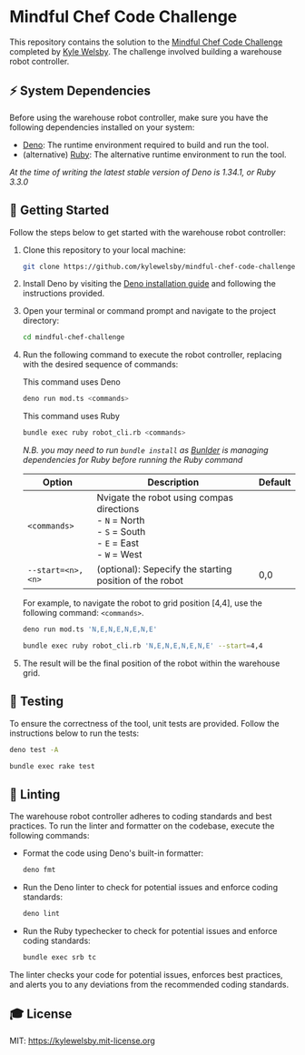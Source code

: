 # Mindful Chef Code Challenge

This repository contains the solution to the
[Mindful Chef Code Challenge](./CHALLENGE.md) completed by
[Kyle Welsby](https://github.com/kylewelsby). The challenge involved building a
warehouse robot controller.

## ⚡️ System Dependencies

Before using the warehouse robot controller, make sure you have the following
dependencies installed on your system:

- [Deno](https://deno.land): The runtime environment required to build and run
  the tool.
- (alternative) [Ruby](https://www.ruby-lang.org/en/): The alternative runtime
  environment to run the tool.

_At the time of writing the latest stable version of Deno is 1.34.1, or Ruby
3.3.0_

## 🚀 Getting Started

Follow the steps below to get started with the warehouse robot controller:

1. Clone this repository to your local machine:

   ```bash
   git clone https://github.com/kylewelsby/mindful-chef-code-challenge.git
   ```

2. Install Deno by visiting the
   [Deno installation guide](https://deno.com/manual@v1.34.1/getting_started/installation)
   and following the instructions provided.

3. Open your terminal or command prompt and navigate to the project directory:

   ```bash
   cd mindful-chef-challenge
   ```

4. Run the following command to execute the robot controller, replacing
   <commands> with the desired sequence of commands:

   This command uses Deno
   ```bash
   deno run mod.ts <commands>
   ```

   This command uses Ruby
   ```bash
   bundle exec ruby robot_cli.rb <commands>
   ```

   _N.B. you may need to run `bundle install` as [Bunlder](https://bundler.io/)
   is managing dependencies for Ruby before running the Ruby command_

   | Option            | Description                                                                                                      | Default |
   | ----------------- | ---------------------------------------------------------------------------------------------------------------- | ------- |
   | `<commands>`      | Nvigate the robot using compas directions <br> - `N` = North<br> - `S` = South<br> - `E` = East<br> - `W` = West |         |
   | `--start=<n>,<n>` | (optional): Sepecify the starting position of the robot                                                          | 0,0     |

   For example, to navigate the robot to grid position [4,4], use the following
   command: `<commands>`.

   ```bash
   deno run mod.ts 'N,E,N,E,N,E,N,E'
   ```

   ```bash
   bundle exec ruby robot_cli.rb 'N,E,N,E,N,E,N,E' --start=4,4
   ```

5. The result will be the final position of the robot within the warehouse grid.

## 🧪 Testing

To ensure the correctness of the tool, unit tests are provided. Follow the
instructions below to run the tests:

```bash
deno test -A
```

```bash
bundle exec rake test
```

## 🚨 Linting

The warehouse robot controller adheres to coding standards and best practices.
To run the linter and formatter on the codebase, execute the following commands:

- Format the code using Deno's built-in formatter:

  ```bash
  deno fmt
  ```

- Run the Deno linter to check for potential issues and enforce coding
  standards:

  ```bash
  deno lint
  ```

- Run the Ruby typechecker to check for potential issues and enforce coding
  standards:

  ```bash
  bundle exec srb tc
  ```

The linter checks your code for potential issues, enforces best practices, and
alerts you to any deviations from the recommended coding standards.

## 🎓 License

MIT: https://kylewelsby.mit-license.org
